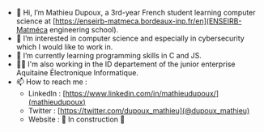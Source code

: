 - 👋 Hi, I’m Mathieu Dupoux, a 3rd-year French student learning computer science at [https://enseirb-matmeca.bordeaux-inp.fr/en](ENSEIRB-Matméca engineering school).
- 👀 I’m interested in computer science and especially in cybersecurity which I would like to work in.
- 🌱 I’m currently learning programming skills in C and JS.
- 🧑‍💼 I'm also working in the ID departement of the junior enterprise Aquitaine Électronique Informatique.
- 📫 How to reach me :
  - LinkedIn : [https://www.linkedin.com/in/mathieudupoux/](mathieudupoux)
  - Twitter : [https://twitter.com/dupoux_mathieu](@dupoux_mathieu)
  - Website : 🚧 In construction 🚧

<!---
DerEins/DerEins is a ✨ special ✨ repository because its `README.md` (this file) appears on your GitHub profile.
You can click the Preview link to take a look at your changes.
--->
